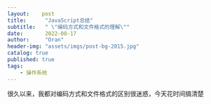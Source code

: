 ```yaml
---
layout:    post
title:      "JavaScript总结"
subtitle:   " \"编码方式和文件格式的理解\""
date:       2022-08-17
author:     "Oran"
header-img: "assets/imgs/post-bg-2015.jpg"
catalog: true
published: true
tags:
    - 操作系统
---
```


很久以来，我都对编码方式和文件格式的区别很迷惑，今天花时间搞清楚

